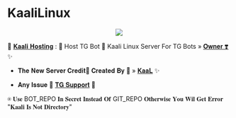 # KaaliLinux
<p align="center"><a href="https://t.me/Alexa_Help"><img src="https://te.legra.ph/file/4f657f875c92a8a13124b.jpg"></a></p>

🥀 [𝐊𝐚𝐚𝐥𝐢 𝐇𝐨𝐬𝐭𝐢𝐧𝐠]() : 🍁 Host TG Bot 📡
Kaali Linux Server For TG Bots » [𝐎𝐰𝐧𝐞𝐫 ❣️]() ✨

* 𝐓𝐡𝐞 𝐍𝐞𝐰 𝐒𝐞𝐫𝐯𝐞𝐫 𝐂𝐫𝐞𝐝𝐢𝐭📡
𝐂𝐫𝐞𝐚𝐭𝐞𝐝 𝐁𝐲 💞  » [𝐊𝐚𝐚𝐋](https://t.me/iamkaal) ✨

* 𝐀𝐧𝐲 𝐈𝐬𝐬𝐮𝐞 🥰 [𝐓𝐆 𝐒𝐮𝐩𝐩𝐨𝐫𝐭]() 🌸

⍟ 𝐔𝐬𝐞 BOT_REPO 𝐈𝐧 𝐒𝐞𝐜𝐫𝐞𝐭 𝐈𝐧𝐬𝐭𝐞𝐚𝐝 𝐎𝐟 GIT_REPO 𝐎𝐭𝐡𝐞𝐫𝐰𝐢𝐬𝐞 𝐘𝐨𝐮 𝐖𝐢𝐥 𝐆𝐞𝐭 𝐄𝐫𝐫𝐨𝐫 "𝐊𝐚𝐚𝐥𝐢 𝐈𝐬 𝐍𝐨𝐭 𝐃𝐢𝐫𝐞𝐜𝐭𝐨𝐫𝐲"
